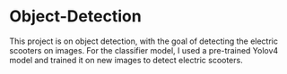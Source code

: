 # Object-Detection
This project is on object detection, with the goal of detecting the electric scooters on images. For the classifier model, I used a pre-trained Yolov4 model and trained it on new images to detect electric scooters.
